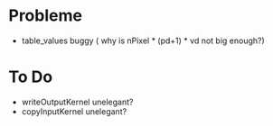 





# Probleme

- table_values buggy ( why is nPixel * (pd+1) * vd not big enough?)

# To Do

- writeOutputKernel unelegant?
- copyInputKernel unelegant?
